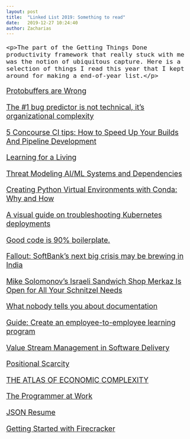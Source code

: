 ```yaml
---
layout: post
title:  "Linked List 2019: Something to read"
date:   2019-12-27 10:24:40
author: Zacharias
---
```


<div style="font-size:1.4em">


	<p>The part of the Getting Things Done productivity framework that really stuck with me was the notion of ubiquitous capture. Here is a selection of things I read this year that I kept around for making a end-of-year list.</p>

<p>
<a href="http://reasonablypolymorphic.com/blog/protos-are-wrong/index.html">Protobuffers are Wrong</a></p>

<p><a href="https://augustl.com/blog/2019/best_bug_predictor_is_organizational_complexity/">The #1 bug predictor is not technical, it’s organizational complexity</a></p>

<p><a href="https://grapeup.com/blog/read/5-concourse-ci-tips-how-to-speed-up-your-builds-and-pipeline-development-62">5 Concourse CI tips: How to Speed Up Your Builds And Pipeline Development</a></p>

<p><a href="https://sloanreview.mit.edu/article/learning-for-a-living/">Learning for a Living</a></p>

<p><a href="https://docs.microsoft.com/en-us/security/threat-modeling-aiml">Threat Modeling AI/ML Systems and Dependencies</a></p>

<p><a href="https://heartbeat.fritz.ai/creating-python-virtual-environments-with-conda-why-and-how-180ebd02d1db">Creating Python Virtual Environments with Conda: Why and How</a></p>

<p><a href="https://learnk8s.io/troubleshooting-deployments">A visual guide on troubleshooting Kubernetes deployments</a></p>

<p><a href="https://www.unitily.com/articles/boilerplate.html">Good code is 90% boilerplate.</a></p>

<p><a href="https://asia.nikkei.com/Spotlight/Cover-Story/Fallout-SoftBank-s-next-big-crisis-may-be-brewing-in-India">Fallout: SoftBank’s next big crisis may be brewing in India</a></p>

<p><a href="https://philly.eater.com/2019/11/25/20977934/merkaz-israeli-restaurant-pita-sandwiches-philadelphia-mike-solomonov-steve-cook">Mike Solomonov’s Israeli Sandwich Shop Merkaz Is Open for All Your Schnitzel Needs</a></p>

<p><a href="https://www.divio.com/blog/documentation/">What nobody tells you about documentation</a></p>

<p><a href="https://rework.withgoogle.com/guides/learning-development-employee-to-employee/steps/introduction/">Guide: Create an employee-to-employee learning program</a></p>

<p><a href="https://www.tasktop.com/value-stream-management">Value Stream Management in Software Delivery</a></p>

<p><a href="https://alexdanco.com/2019/09/07/positional-scarcity/">Positional Scarcity</a></p>

<p><a href="http://atlas.cid.harvard.edu/">THE ATLAS OF ECONOMIC COMPLEXITY</a></p>

<p><a href="https://www.datapacrat.com/Opinion/Reciprocality/r0/Day3.html">The Programmer at Work</a></p>

<p><a href="https://jsonresume.org/getting-started/">JSON Resume</a></p>

<p><a href="https://github.com/firecracker-microvm/firecracker/blob/master/docs/getting-started.md">Getting Started with Firecracker</a></p>


</div>

